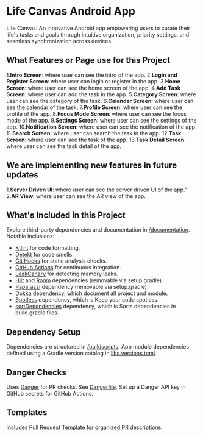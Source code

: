 # Life Canvas Android App

Life Canvas: An innovative Android app empowering users to curate their life's tasks and goals through intuitive organization, priority settings, and seamless synchronization across devices.

## What Features or Page use for this Project
1.**Intro Screen**: where user can see the intro of the app.
2.**Login and Register Screen**: where user can login or register in the app.
3.**Home Screen**: where user can see the home screen of the app.
4.**Add Task Screen**: where user can add the task in the app.
5.**Category Screen**: where user can see the category of the task.
6.**Calendar Screen**: where user can see the calendar of the task.
7.**Profile Screen**: where user can see the profile of the app.
8.**Focus Mode Screen**: where user can see the focus mode of the app.
9.**Settings Screen**: where user can see the settings of the app.
10.**Notification Screen**: where user can see the notification of the app.
11.**Search Screen**: where user can search the task in the app.
12.**Task Screen**: where user can see the task of the app.
13.**Task Detail Screen**: where user can see the task detail of the app.

## We are implementing new features in future updates
1.**Server Driven UI**: where user can see the server driven UI of the app."
2.**AR View**: where user can see the AR view of the app.

## What's Included in this Project

Explore third-party dependencies and documentation in [/documentation](/documentation). Notable inclusions:

- [Ktlint](/documentation/StaticAnalysis.md) for code formatting.
- [Detekt](/documentation/StaticAnalysis.md) for code smells.
- [Git Hooks](/documentation/GitHooks.md) for static analysis checks.
- [GitHub Actions](/documentation/GitHubActions.md) for continuous integration.
- [LeakCanary](https://square.github.io/leakcanary/) for detecting memory leaks.
- [Hilt](https://developer.android.com/training/dependency-injection/hilt-android) and [Room](https://developer.android.com/training/data-storage/room) dependencies (removable via setup.gradle).
- [Paparazzi](https://github.com/cashapp/paparazzi) dependency (removable via setup.gradle).
- [Dokka](https://github.com/Kotlin/dokka) dependency, which document all project and module.
- [Spotless](https://github.com/diffplug/spotless) dependency, which is Keep your code spotless.
- [sortDependencies](https://github.com/square/gradle-dependencies-sorter) dependency, which is Sorts dependencies in build.gradle files.

## Dependency Setup

Dependencies are structured in [/buildscripts](/buildscripts). App module dependencies defined using a Gradle version catalog in [libs.versions.toml](gradle/libs.versions.toml).

## Danger Checks

Uses [Danger](https://danger.systems) for PR checks. See [Dangerfile](Dangerfile). Set up a Danger API key in GitHub secrets for GitHub Actions.

## Templates

Includes [Pull Request Template](/.github/pull_request_template.md) for organized PR descriptions.
